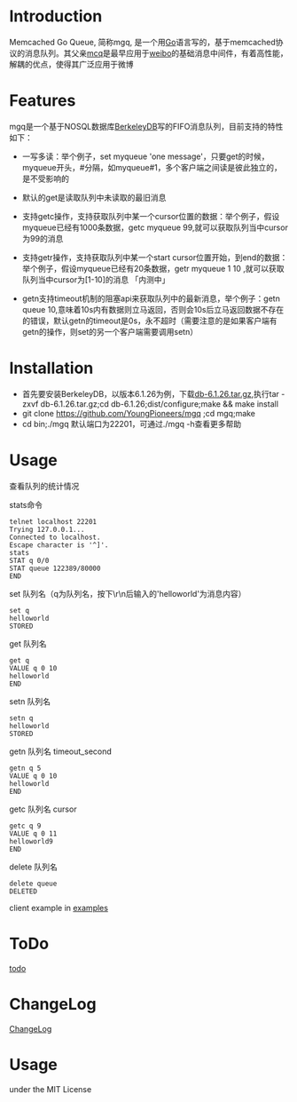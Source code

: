 # Introduction

Memcached Go Queue, 简称mgq, 是一个用[Go](https://golang.org)语言写的，基于memcached协议的消息队列。其父亲[mcq](https://github.com/stvchu/memcacheq.git)是最早应用于[weibo](http://weibo.com)的基础消息中间件，有着高性能，解耦的优点，使得其广泛应用于微博





# Features


mgq是一个基于NOSQL数据库[BerkeleyDB](http://www.oracle.com/technetwork/cn/database/database-technologies/berkeleydb/overview/index.html)写的FIFO消息队列，目前支持的特性如下：

* 一写多读：举个例子，set myqueue 'one message'，只要get的时候，myqueue开头，#分隔，如myqueue#1，多个客户端之间读是彼此独立的，是不受影响的
* 默认的get是读取队列中未读取的最旧消息
* 支持getc操作，支持获取队列中某一个cursor位置的数据：举个例子，假设myqueue已经有1000条数据，getc myqueue 99,就可以获取队列当中cursor为99的消息
* 支持getr操作，支持获取队列中某一个start cursor位置开始，到end的数据：举个例子，假设myqueue已经有20条数据，getr myqueue 1 10 ,就可以获取队列当中cursor为[1-10]的消息 「内测中」

* getn支持timeout机制的阻塞api来获取队列中的最新消息，举个例子：getn queue 10,意味着10s内有数据则立马返回，否则会10s后立马返回数据不存在的错误，默认getn的timeout是0s，永不超时（需要注意的是如果客户端有getn的操作，则set的另一个客户端需要调用setn）
# Installation


* 首先要安装BerkeleyDB，以版本6.1.26为例，下载[db-6.1.26.tar.gz](http://www.oracle.com/technetwork/cn/database/database-technologies/berkeleydb/downloads/index.html),执行tar -zxvf db-6.1.26.tar.gz;cd db-6.1.26;dist/configure;make && make install
* git clone https://github.com/YoungPioneers/mgq ;cd mgq;make
* cd bin;./mgq 默认端口为22201，可通过./mgq -h查看更多帮助



# Usage

查看队列的统计情况

stats命令

```
telnet localhost 22201
Trying 127.0.0.1...
Connected to localhost.
Escape character is '^]'.
stats
STAT q 0/0
STAT queue 122389/80000
END
```

set 队列名（q为队列名，按下\r\n后输入的'helloworld'为消息内容）

```
set q
helloworld
STORED
```

get 队列名

```
get q
VALUE q 0 10
helloworld
END
```

setn 队列名 

```
setn q
helloworld
STORED
```

getn 队列名 timeout_second

```
getn q 5
VALUE q 0 10
helloworld
END
```

getc 队列名 cursor

```
getc q 9
VALUE q 0 11
helloworld9
END
```

delete 队列名

```
delete queue
DELETED
```



client example in [examples](https://github.com/YoungPioneers/mgq/examples)

# ToDo
[todo](https://github.com/YoungPioneers/mgq/todo)

# ChangeLog
[ChangeLog](https://github.com/YoungPioneers/mgq/ChangeLog)

# Usage
under the MIT License

